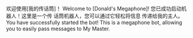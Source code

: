 欢迎使用[我的传话筒]！
Welcome to [Donald's Megaphone]!
您已成功启动机器人！这里是一个传
话筒机器人，您可以通过它轻松将信息
传递给我的主人。
You have successfully started the
bot! This is a megaphone bot,
allowing you to easily pass messages
to My Master.

